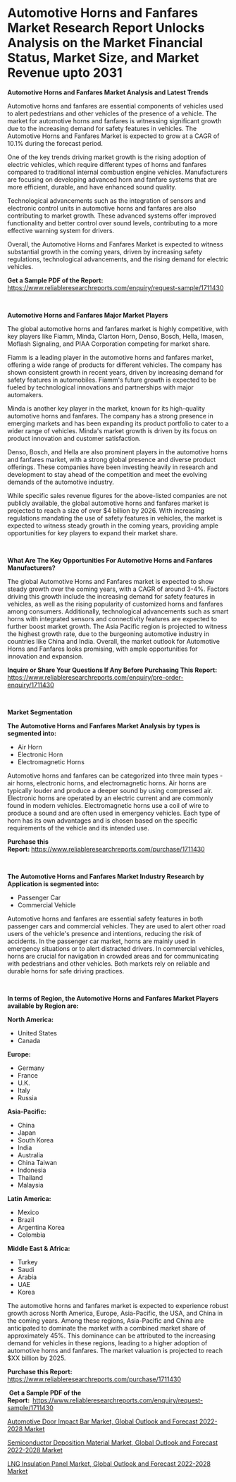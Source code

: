 <p><h1>Automotive Horns and Fanfares Market Research Report Unlocks Analysis on the Market Financial Status, Market Size, and Market Revenue upto 2031</h1></p><p><strong>Automotive Horns and Fanfares Market Analysis and Latest Trends</strong></p>
<p><p>Automotive horns and fanfares are essential components of vehicles used to alert pedestrians and other vehicles of the presence of a vehicle. The market for automotive horns and fanfares is witnessing significant growth due to the increasing demand for safety features in vehicles. The Automotive Horns and Fanfares Market is expected to grow at a CAGR of 10.1% during the forecast period.</p><p>One of the key trends driving market growth is the rising adoption of electric vehicles, which require different types of horns and fanfares compared to traditional internal combustion engine vehicles. Manufacturers are focusing on developing advanced horn and fanfare systems that are more efficient, durable, and have enhanced sound quality.</p><p>Technological advancements such as the integration of sensors and electronic control units in automotive horns and fanfares are also contributing to market growth. These advanced systems offer improved functionality and better control over sound levels, contributing to a more effective warning system for drivers.</p><p>Overall, the Automotive Horns and Fanfares Market is expected to witness substantial growth in the coming years, driven by increasing safety regulations, technological advancements, and the rising demand for electric vehicles.</p></p>
<p><strong>Get a Sample PDF of the Report:&nbsp;</strong> <a href="https://www.reliableresearchreports.com/enquiry/request-sample/1711430">https://www.reliableresearchreports.com/enquiry/request-sample/1711430</a></p>
<p>&nbsp;</p>
<p><strong>Automotive Horns and Fanfares Major Market Players</strong></p>
<p><p>The global automotive horns and fanfares market is highly competitive, with key players like Fiamm, Minda, Clarton Horn, Denso, Bosch, Hella, Imasen, Moflash Signaling, and PIAA Corporation competing for market share.</p><p>Fiamm is a leading player in the automotive horns and fanfares market, offering a wide range of products for different vehicles. The company has shown consistent growth in recent years, driven by increasing demand for safety features in automobiles. Fiamm's future growth is expected to be fueled by technological innovations and partnerships with major automakers.</p><p>Minda is another key player in the market, known for its high-quality automotive horns and fanfares. The company has a strong presence in emerging markets and has been expanding its product portfolio to cater to a wider range of vehicles. Minda's market growth is driven by its focus on product innovation and customer satisfaction.</p><p>Denso, Bosch, and Hella are also prominent players in the automotive horns and fanfares market, with a strong global presence and diverse product offerings. These companies have been investing heavily in research and development to stay ahead of the competition and meet the evolving demands of the automotive industry.</p><p>While specific sales revenue figures for the above-listed companies are not publicly available, the global automotive horns and fanfares market is projected to reach a size of over $4 billion by 2026. With increasing regulations mandating the use of safety features in vehicles, the market is expected to witness steady growth in the coming years, providing ample opportunities for key players to expand their market share.</p></p>
<p>&nbsp;</p>
<p><strong>What Are The Key Opportunities For Automotive Horns and Fanfares Manufacturers?</strong></p>
<p><p>The global Automotive Horns and Fanfares market is expected to show steady growth over the coming years, with a CAGR of around 3-4%. Factors driving this growth include the increasing demand for safety features in vehicles, as well as the rising popularity of customized horns and fanfares among consumers. Additionally, technological advancements such as smart horns with integrated sensors and connectivity features are expected to further boost market growth. The Asia Pacific region is projected to witness the highest growth rate, due to the burgeoning automotive industry in countries like China and India. Overall, the market outlook for Automotive Horns and Fanfares looks promising, with ample opportunities for innovation and expansion.</p></p>
<p><strong>Inquire or Share Your Questions If Any Before Purchasing This Report:</strong> <a href="https://www.reliableresearchreports.com/enquiry/pre-order-enquiry/1711430">https://www.reliableresearchreports.com/enquiry/pre-order-enquiry/1711430</a></p>
<p>&nbsp;</p>
<p><strong>Market Segmentation</strong></p>
<p><strong>The Automotive Horns and Fanfares Market Analysis by types is segmented into:</strong></p>
<p><ul><li>Air Horn</li><li>Electronic Horn</li><li>Electromagnetic Horns</li></ul></p>
<p><p>Automotive horns and fanfares can be categorized into three main types - air horns, electronic horns, and electromagnetic horns. Air horns are typically louder and produce a deeper sound by using compressed air. Electronic horns are operated by an electric current and are commonly found in modern vehicles. Electromagnetic horns use a coil of wire to produce a sound and are often used in emergency vehicles. Each type of horn has its own advantages and is chosen based on the specific requirements of the vehicle and its intended use.</p></p>
<p><strong>Purchase this Report:&nbsp;</strong><a href="https://www.reliableresearchreports.com/purchase/1711430">https://www.reliableresearchreports.com/purchase/1711430</a></p>
<p>&nbsp;</p>
<p><strong>The Automotive Horns and Fanfares Market Industry Research by Application is segmented into:</strong></p>
<p><ul><li>Passenger Car</li><li>Commercial Vehicle</li></ul></p>
<p><p>Automotive horns and fanfares are essential safety features in both passenger cars and commercial vehicles. They are used to alert other road users of the vehicle's presence and intentions, reducing the risk of accidents. In the passenger car market, horns are mainly used in emergency situations or to alert distracted drivers. In commercial vehicles, horns are crucial for navigation in crowded areas and for communicating with pedestrians and other vehicles. Both markets rely on reliable and durable horns for safe driving practices.</p></p>
<p>&nbsp;</p>
<p><strong>In terms of Region, the Automotive Horns and Fanfares Market Players available by Region are:</strong></p>
<p>
    <p> <strong> North America: </strong>
        <ul>
            <li>United States</li>
            <li>Canada</li>
        </ul>
        </p> 
    <p> <strong> Europe: </strong>
        <ul>
            <li>Germany</li>
            <li>France</li>
            <li>U.K.</li>
            <li>Italy</li>
            <li>Russia</li>
        </ul>
        </p> 
    <p> <strong> Asia-Pacific: </strong>
        <ul>
            <li>China</li>
            <li>Japan</li>
            <li>South Korea</li>
            <li>India</li>
            <li>Australia</li>
            <li>China Taiwan</li>
            <li>Indonesia</li>
            <li>Thailand</li>
            <li>Malaysia</li>
        </ul>
        </p> 
    <p> <strong> Latin America: </strong>
        <ul>
            <li>Mexico</li>
            <li>Brazil</li>
            <li>Argentina Korea</li>
            <li>Colombia</li>
        </ul>
        </p> 
    <p> <strong> Middle East & Africa: </strong>
        <ul>
            <li>Turkey</li>
            <li>Saudi</li>
            <li>Arabia</li>
            <li>UAE</li>
            <li>Korea</li>
        </ul>
    </p>
    </p>
<p><p>The automotive horns and fanfares market is expected to experience robust growth across North America, Europe, Asia-Pacific, the USA, and China in the coming years. Among these regions, Asia-Pacific and China are anticipated to dominate the market with a combined market share of approximately 45%. This dominance can be attributed to the increasing demand for vehicles in these regions, leading to a higher adoption of automotive horns and fanfares. The market valuation is projected to reach $XX billion by 2025.</p></p>
<p><strong>Purchase this Report: </strong><a href="https://www.reliableresearchreports.com/purchase/1711430">https://www.reliableresearchreports.com/purchase/1711430</a></p>
<p>&nbsp;<strong>Get a Sample PDF of the Report:&nbsp;&nbsp;</strong><a href="https://www.reliableresearchreports.com/enquiry/request-sample/1711430">https://www.reliableresearchreports.com/enquiry/request-sample/1711430</a></p>
<p><strong></strong></p>
<p><p><a href="https://view.publitas.com/reportprime-1/automotive-door-impact-bar-market-global-outlook-and-forecast-2022-2028-market-provides-a-comprehensive-analysis-including-a-macro-overview-of-the-market-as-well-as-micro-details-such-as-market-size-and-competitive-landscape/">Automotive Door Impact Bar Market, Global Outlook and Forecast 2022-2028 Market</a></p><p><a href="https://view.publitas.com/reportprime-1/semiconductor-deposition-material-market-global-outlook-and-forecast-2022-2028-market-size-growth-outlook-from-2023-to-2030-projecting-at-markets-trends-analysis-by-application-regional-outlook-and-revenue/">Semiconductor Deposition Material Market, Global Outlook and Forecast 2022-2028 Market</a></p><p><a href="https://view.publitas.com/reportprime-1/lng-insulation-panel-market-global-outlook-and-forecast-2022-2028-market-challenges-opportunities-and-growth-drivers-and-major-market-players-forecasted-for-period-from-2023-2030/">LNG Insulation Panel Market, Global Outlook and Forecast 2022-2028 Market</a></p></p>